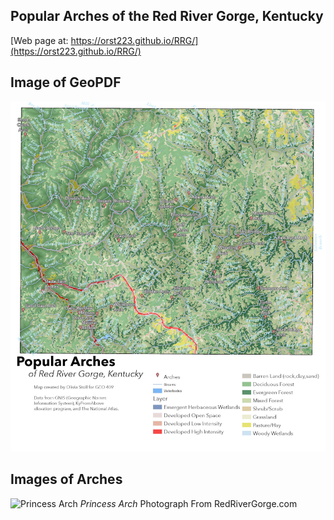 


## Popular Arches of the Red River Gorge, Kentucky 
[Web page at: https://orst223.github.io/RRG/](https://orst223.github.io/RRG/) 

## Image of GeoPDF
![Image of GeoPDF](basemap/RRG.jpg)

## Images of Arches 

![Princess Arch](https://toredrivergorge.files.wordpress.com/2011/03/princess-arch-3.jpg)
*Princess Arch* Photograph From RedRiverGorge.com

